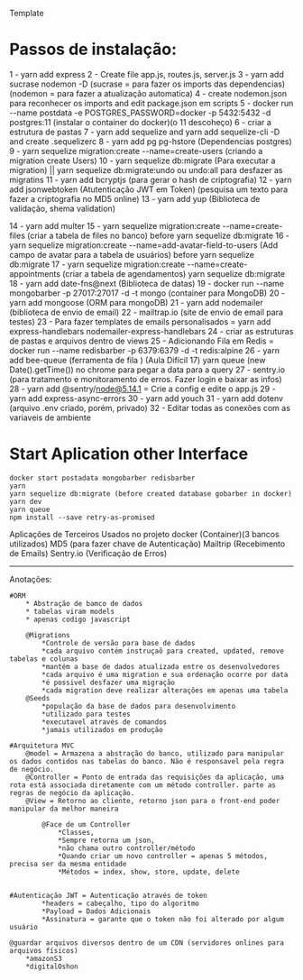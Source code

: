 Template
# Passos de instalação: 

1 - yarn add express
2 - Create file app.js, routes.js, server.js 
3 - yarn add sucrase nodemon -D (sucrase = para fazer os imports das dependencias) (nodemon = para fazer a atualização automatica)
4 - create nodemon.json para reconhecer os imports and edit package.json em scripts
5 - docker run --name postdata -e POSTGRES_PASSWORD=docker -p 5432:5432 -d postgres:11 (instalar o container do docker)(o 11 descoheço)
6 - criar a estrutura de pastas
7 - yarn add sequelize  and  yarn add sequelize-cli -D and create .sequelizerc
8 - yarn add pg pg-hstore (Dependencias postgres)
9 - yarn sequelize migration:create --name=create-users   (criando a migration create Users)
10 - yarn sequelize db:migrate (Para executar a migration)   ||  yarn sequelize db:migrate:undo ou undo:all para desfazer as migratins
11 - yarn add bcryptjs (para gerar o hash de criptografia)
12 - yarn add jsonwebtoken (Atutenticação JWT em Token) (pesquisa um texto para fazer a criptografia no MD5 online)
13 - yarn add yup (Biblioteca de validação, shema validation)

14 - yarn add multer
15 - yarn sequelize migration:create --name=create-files (criar a tabela de files no banco) before yarn sequelize db:migrate
16 - yarn sequelize migration:create --name=add-avatar-field-to-users (Add campo de avatar para a tabela de usuários) before yarn sequelize db:migrate
17 - yarn sequelize migration:create --name=create-appointments (criar a tabela de agendamentos) yarn sequelize db:migrate
18 - yarn add date-fns@next (Biblioteca de datas)
19 - docker run --name mongobarber -p 27017:27017 -d -t mongo   (container para MongoDB)
20 - yarn add mongoose (ORM para mongoDB)
21 - yarn add nodemailer (biblioteca de envio de email)
22 - mailtrap.io (site de envio de email para testes)
23 - Para fazer templates de emails personalisados = yarn add express-handlebars nodemailer-express-handlebars
24 - criar as estruturas de pastas e arquivos dentro de views
25 - Adicionando Fila em Redis = docker run --name redisbarber -p 6379:6379 -d -t redis:alpine
26 - yarn add bee-queue (ferramenta de fila ) (Aula Difícil 17) yarn queue (new Date().getTime()) no chrome para pegar a data para a query 
27 - sentry.io (para tratamento e monitoramento de erros. Fazer login e baixar as infos)
28 - yarn add @sentry/node@5.14.1  =  Crie a config e edite o app.js
29 - yarn add express-async-errors
30 - yarn add youch
31 - yarn add dotenv (arquivo .env criado, porém, privado)
32 - Editar todas as conexões com as variaveis de ambiente

# Start Aplication other Interface
    docker start postadata mongobarber redisbarber
    yarn 
    yarn sequelize db:migrate (before created database gobarber in docker)
    yarn dev
    yarn queue
    npm install --save retry-as-promised
    
Aplicações de Terceiros Usados no projeto 
    docker (Container)(3 bancos utilizados)
    MD5 (para fazer chave de Autenticação)
    Mailtrip (Recebimento de Emails)
    Sentry.io (Verificação de Erros)




----------------------------------------------------------------------------------------------------------------------------
 Anotações:

    #ORM 
        * Abstração de bamco de dados
        * tabelas viram models
        * apenas codigo javascript

        @Migrations
            *Controle de versão para base de dados
            *cada arquivo contém instruçaõ para created, updated, remove tabelas e colunas
            *mantém a base de dados atualizada entre os desenvolvedores 
            *cada arquivo é uma migration e sua ordenação ocorre por data
            *é possivel desfazer uma migração
            *cada migration deve realizar alterações em apenas uma tabela
        @Seeds 
            *população da base de dados para desenvolvimento
            *utilizado para testes
            *executavel através de comandos
            *jamais utilizados em produção
    
    #Arquitetura MVC
        @model = Armazena a abstração do banco, utilizado para manipular os dados contidos nas tabelas do banco. Não é responsavel pela regra de negócio.
        @Controller = Ponto de entrada das requisições da aplicação, uma rota está associada diretamente com um método controller. parte as regras de negócio da aplicação.
        @View = Retorno ao cliente, retorno json para o front-end poder manipular da melhor maneira

            @Face de um Controller
                *Classes,
                *Sempre retorna um json,
                *não chama outro controller/método
                *Quando criar um novo controller = apenas 5 métodos, precisa ser da mesma entidade
                *Métodos = index, show, store, update, delete
    

    #Autenticação JWT = Autenticação através de token 
            *headers = cabeçalho, tipo do algoritmo
            *Payload = Dados Adicionais
            *Assinatura = garante que o token não foi alterado por algum usuário

    @guardar arquivos diversos dentro de um CDN (servidores onlines para arquivos físicos)
        *amazonS3
        *digitalOshon

            